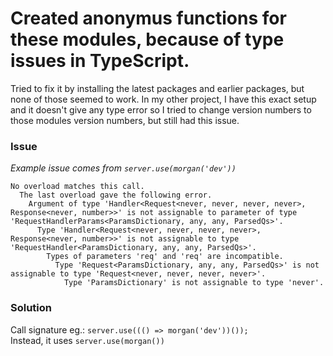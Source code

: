 # Created anonymus functions for these modules, because of type issues in TypeScript.

Tried to fix it by installing the latest packages and earlier packages, but none of those seemed to work. In my other project, I have this exact setup and it doesn't give any type error so I tried to change version numbers to those modules version numbers, but still had this issue.

### Issue

_Example issue comes from `server.use(morgan('dev'))`_

```
No overload matches this call.
  The last overload gave the following error.
    Argument of type 'Handler<Request<never, never, never, never>, Response<never, number>>' is not assignable to parameter of type 'RequestHandlerParams<ParamsDictionary, any, any, ParsedQs>'.
      Type 'Handler<Request<never, never, never, never>, Response<never, number>>' is not assignable to type 'RequestHandler<ParamsDictionary, any, any, ParsedQs>'.
        Types of parameters 'req' and 'req' are incompatible.
          Type 'Request<ParamsDictionary, any, any, ParsedQs>' is not assignable to type 'Request<never, never, never, never>'.
            Type 'ParamsDictionary' is not assignable to type 'never'.
```

### Solution

Call signature eg.: `server.use((() => morgan('dev'))());`<br />
Instead, it uses `server.use(morgan())`
